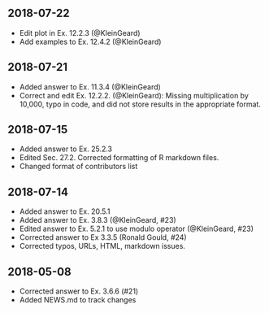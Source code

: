 ## 2018-07-22

-   Edit plot in Ex. 12.2.3 (@KleinGeard)
-   Add examples to Ex. 12.4.2 (@KleinGeard)

## 2018-07-21

-   Added answer to Ex. 11.3.4 (@KleinGeard)
-   Correct and edit Ex. 12.2.2. (@KleinGeard): Missing multiplication by 10,000, typo in code, and did not store results in the appropriate format.

## 2018-07-15

-   Added answer to Ex. 25.2.3
-   Edited Sec. 27.2. Corrected formatting of R markdown files.
-   Changed format of contributors list

## 2018-07-14

-   Added answer to Ex. 20.5.1
-   Added answer to Ex. 3.8.3 (@KleinGeard, #23)
-   Edited answer to Ex. 5.2.1 to use modulo operator (@KleinGeard, #23)
-   Corrected answer to Ex 3.3.5 (Ronald Gould, #24)
-   Corrected typos, URLs, HTML, markdown issues.

## 2018-05-08

-   Corrected answer to Ex. 3.6.6 (#21)
-   Added NEWS.md to track changes
